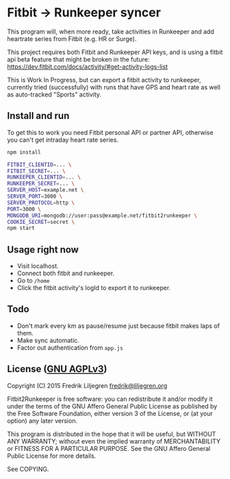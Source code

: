 Fitbit → Runkeeper syncer
==========================

This program will, when more ready, take activities in Runkeeper and add
heartrate series from Fitbit (e.g. HR or Surge).

This project requires both Fitbit and Runkeeper API keys, and is using a fitbit
api beta feature that might be broken in the future:
https://dev.fitbit.com/docs/activity/#get-activity-logs-list

This is Work In Progress, but can export a fitbit activity to runkeeper,
currently tried (successfully) with runs that have GPS and heart rate as well
as auto-tracked "Sports" activity.


Install and run
---------------

To get this to work you need Fitbit personal API or partner API, otherwise you can't get intraday
heart rate series.

```bash
npm install

FITBIT_CLIENTID=... \
FITBIT_SECRET=... \
RUNKEEPER_CLIENTID=... \
RUNKEEPER_SECRET=... \
SERVER_HOST=example.net \
SERVER_PORT=3000 \
SERVER_PROTOCOL=http \
PORT=3000 \
MONGODB_URI=mongodb://user:pass@example.net/fitbit2runkeeper \
COOKIE_SECRET=secret \
npm start
```


Usage right now
---------------

* Visit localhost.
* Connect both fitbit and runkeeper.
* Go to `/home`
* Click the fitbit activity's logId to export it to runkeeper.


Todo
----

* Don't mark every km as pause/resume just because fitbit makes laps of them.
* Make sync automatic.
* Factor out authentication from `app.js`


License ([GNU AGPLv3](http://www.gnu.org/licenses/agpl-3.0.html))
-----------------------------------------------------------------

Copyright (C) 2015 Fredrik Liljegren <fredrik@liljegren.org>

Fitbit2Runkeeper is free software: you can redistribute it and/or modify it
under the terms of the GNU Affero General Public License as published by the
Free Software Foundation, either version 3 of the License, or (at your option)
any later version.

This program is distributed in the hope that it will be useful, but WITHOUT ANY
WARRANTY; without even the implied warranty of MERCHANTABILITY or FITNESS FOR A
PARTICULAR PURPOSE. See the GNU Affero General Public License for more details.

See COPYING.
